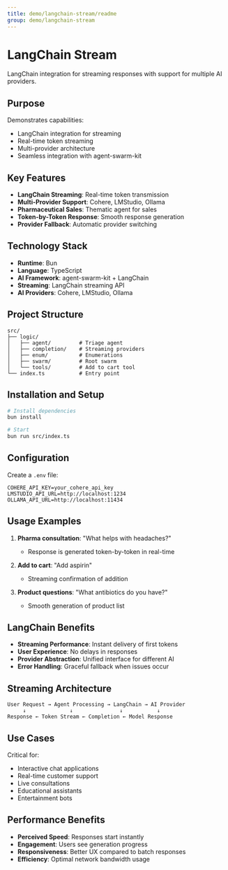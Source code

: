```yaml
---
title: demo/langchain-stream/readme
group: demo/langchain-stream
---
```


# LangChain Stream

LangChain integration for streaming responses with support for multiple AI providers.

## Purpose

Demonstrates capabilities:
- LangChain integration for streaming
- Real-time token streaming
- Multi-provider architecture
- Seamless integration with agent-swarm-kit

## Key Features

- **LangChain Streaming**: Real-time token transmission
- **Multi-Provider Support**: Cohere, LMStudio, Ollama
- **Pharmaceutical Sales**: Thematic agent for sales
- **Token-by-Token Response**: Smooth response generation
- **Provider Fallback**: Automatic provider switching

## Technology Stack

- **Runtime**: Bun
- **Language**: TypeScript
- **AI Framework**: agent-swarm-kit + LangChain
- **Streaming**: LangChain streaming API
- **AI Providers**: Cohere, LMStudio, Ollama

## Project Structure

```
src/
├── logic/
│   ├── agent/         # Triage agent
│   ├── completion/    # Streaming providers
│   ├── enum/          # Enumerations
│   ├── swarm/         # Root swarm
│   └── tools/         # Add to cart tool
└── index.ts           # Entry point
```

## Installation and Setup

```bash
# Install dependencies
bun install

# Start
bun run src/index.ts
```

## Configuration

Create a `.env` file:

```env
COHERE_API_KEY=your_cohere_api_key
LMSTUDIO_API_URL=http://localhost:1234
OLLAMA_API_URL=http://localhost:11434
```

## Usage Examples

1. **Pharma consultation**: "What helps with headaches?"
   - Response is generated token-by-token in real-time

2. **Add to cart**: "Add aspirin"
   - Streaming confirmation of addition

3. **Product questions**: "What antibiotics do you have?"
   - Smooth generation of product list

## LangChain Benefits

- **Streaming Performance**: Instant delivery of first tokens
- **User Experience**: No delays in responses
- **Provider Abstraction**: Unified interface for different AI
- **Error Handling**: Graceful fallback when issues occur

## Streaming Architecture

```
User Request → Agent Processing → LangChain → AI Provider
     ↓              ↓               ↓           ↓
Response ← Token Stream ← Completion ← Model Response
```

## Use Cases

Critical for:
- Interactive chat applications
- Real-time customer support
- Live consultations
- Educational assistants
- Entertainment bots

## Performance Benefits

- **Perceived Speed**: Responses start instantly
- **Engagement**: Users see generation progress
- **Responsiveness**: Better UX compared to batch responses
- **Efficiency**: Optimal network bandwidth usage